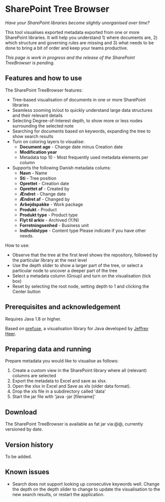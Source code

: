 SharePoint Tree Browser
======================
_Have your SharePoint libraries become slightly unorganised over time?_

This tool visualises exported metadata exported from one or more SharePoint libraries. It will help you understand 1) where documents are, 2) which structure and governing rules are missing and 3) what needs to be done to bring a bit of order and keep your teams productive. 

_This page is work in progress and the release of the SharePoint TreeBrowser is pending._

## Features and how to use
The SharePoint TreeBrowser features:
- Tree-based visualisation of documents in one or more SharePoint libraries
- Seamless zooming in/out to quickly understand large data structures and their relevant details
- Selecting Degree-of-Interest depth, to show more or less nodes surrounding the selected note
- Searching for documents based on keywords, expanding the tree to show search results
- Turn on coloring layers to visualise:
  - **Document age** - Change date minus Creation date
  - **Modification year**
  - Metadata top 10 - Most frequently used metadata elements per column
- Supports the following Danish metadata colums:
  - **Navn** - Name
  - **Sti** - Tree position
  - **Oprettet** - Creation date
  - **Oprettet af** - Created by
  - **Ændret** - Change date
  - **Ændret af** - Changed by
  - **Arbejdspakke** - Work package
  - **Produkt** - Product
  - **Produkt type** - Product type
  - **Flyt til arkiv** - Archived (Y/N)
  - **Forretningsenhed** - Business unit
  - **Indholdstype** - Content type
Please indicate if you have other needs.

How to use:
- Observe that the tree at the first level shows the repository, followed by the particular library at the next level
- Use the depth slider to show a larger part of the tree, or select a particular node to uncover a deeper part of the tree
- Select a metadata column (Group) and turn on the visualisation (tick box)
- Reset by selecting the root node, setting depth to 1 and clicking the Center button

## Prerequisites and acknowledgement
Requires Java 1.8 or higher. 

Based on <a href="http://prefuse.org">prefuse</a>, a visualisation library for Java developed by <a href="http://jheer.org">Jeffrey Heer</a>.

## Preparing data and running
Prepare metadata you would like to visualise as follows:
  1. Create a custom view in the SharePoint library where all (relevant) columns are selected
  2. Export the metadata to Excel and save as xlsx.
  3. Open the xlsx in Excel and Save as xls (older data format).
  4. Drop the xls file in a subdirectory called 'data'
  5. Start the jar file with 'java -jar [filename]'
  
## Download
The SharePoint TreeBrowser is available as fat jar via:@@, currently versioned by date.

## Version history
To be added.

## Known issues
- Search does not support looking up consecutive keywords well. Change the depth on the depth slider to change to update the visualisation to the new search results, or restart the application. 
